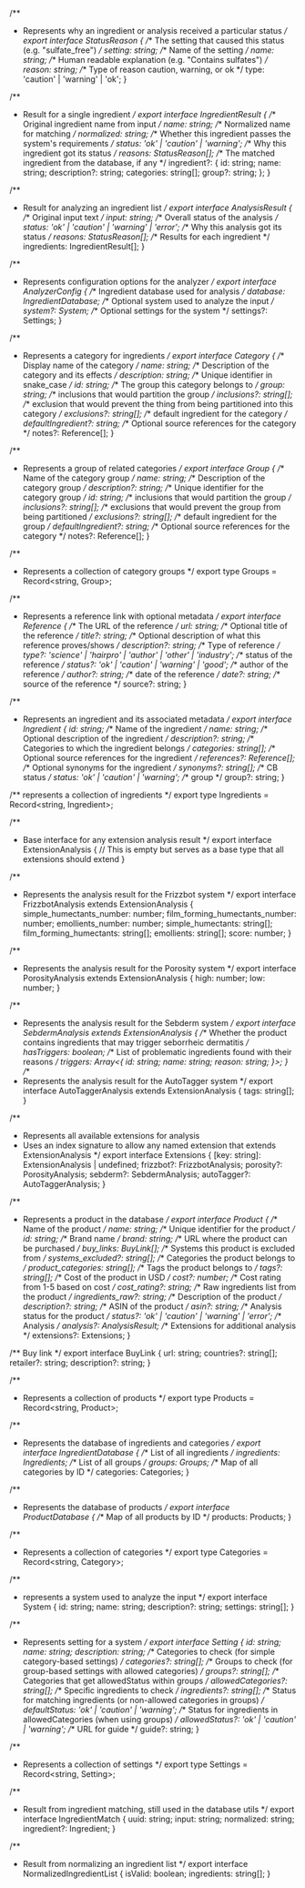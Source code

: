 /**
 * Represents why an ingredient or analysis received a particular status
 */
export interface StatusReason {
  /** The setting that caused this status (e.g. "sulfate_free") */
  setting: string;
  /** Name of the setting */
  name: string;
  /** Human readable explanation (e.g. "Contains sulfates") */
  reason: string;
  /** Type of reason caution, warning, or ok */
  type: 'caution' | 'warning' | 'ok';
}

/**
 * Result for a single ingredient
 */
export interface IngredientResult {
  /** Original ingredient name from input */
  name: string;
  /** Normalized name for matching */
  normalized: string;
  /** Whether this ingredient passes the system's requirements */
  status: 'ok' | 'caution' | 'warning';
  /** Why this ingredient got its status */
  reasons: StatusReason[];
  /** The matched ingredient from the database, if any */
  ingredient?: {
    id: string;
    name: string;
    description?: string;
    categories: string[];
    group?: string;
  };
}

/**
 * Result for analyzing an ingredient list
 */
export interface AnalysisResult {
  /** Original input text */
  input: string;
  /** Overall status of the analysis */
  status: 'ok' | 'caution' | 'warning' | 'error';
  /** Why this analysis got its status */
  reasons: StatusReason[];
  /** Results for each ingredient */
  ingredients: IngredientResult[];
}

/**
 * Represents configuration options for the analyzer
 */
export interface AnalyzerConfig {
  /** Ingredient database used for analysis */
  database: IngredientDatabase;
  /** Optional system used to analyze the input */
  system?: System;
  /** Optional settings for the system */
  settings?: Settings;
}

/**
 * Represents a category for ingredients
 */
export interface Category {
  /** Display name of the category */
  name: string;
  /** Description of the category and its effects */
  description: string;
  /** Unique identifier in snake_case */
  id: string;
  /** The group this category belongs to */
  group: string;
  /** inclusions that would partition the group */
  inclusions?: string[];
  /** exclusion that would prevent the thing from being partitioned into this category */
  exclusions?: string[];
  /** default ingredient for the category */
  defaultIngredient?: string;
  /** Optional source references for the category */
  notes?: Reference[];
}

/**
 * Represents a group of related categories
 */
export interface Group {
  /** Name of the category group */
  name: string;
  /** Description of the category group */
  description?: string;
  /** Unique identifier for the category group */
  id: string;
  /** inclusions that would partition the group */
  inclusions?: string[];
  /** exclusions that would prevent the group from being partitioned */
  exclusions?: string[];
  /** default ingredient for the group */
  defaultIngredient?: string;
  /** Optional source references for the category */
  notes?: Reference[];
}

/**
 * Represents a collection of category groups
 */
export type Groups = Record<string, Group>;

/**
 * Represents a reference link with optional metadata
 */
export interface Reference {
  /** The URL of the reference */
  url: string;
  /** Optional title of the reference */
  title?: string;
  /** Optional description of what this reference proves/shows */
  description?: string;
  /** Type of reference */
  type?: 'science' | 'hairpro' | 'author' | 'other' | 'industry';
  /** status of the reference */
  status?: 'ok' | 'caution' | 'warning' | 'good';
  /** author of the reference */
  author?: string;
  /** date of the reference */
  date?: string;
  /** source of the reference */
  source?: string;
}

/**
 * Represents an ingredient and its associated metadata
 */
export interface Ingredient {
  id: string;
  /** Name of the ingredient */
  name: string;
  /** Optional description of the ingredient */
  description?: string;
  /** Categories to which the ingredient belongs */
  categories: string[];
  /** Optional source references for the ingredient */
  references?: Reference[];
  /** Optional synonyms for the ingredient */
  synonyms?: string[];
  /** CB status */
  status: 'ok' | 'caution' | 'warning';
  /** group */
  group?: string;
}

/** represents a collection of ingredients   */
export type Ingredients = Record<string, Ingredient>;

/**
 * Base interface for any extension analysis result
 */
export interface ExtensionAnalysis {
  // This is empty but serves as a base type that all extensions should extend
}

/**
 * Represents the analysis result for the Frizzbot system
 */
export interface FrizzbotAnalysis extends ExtensionAnalysis {
  simple_humectants_number: number;
  film_forming_humectants_number: number;
  emollients_number: number;
  simple_humectants: string[];
  film_forming_humectants: string[];
  emollients: string[];
  score: number;
}

/**
 * Represents the analysis result for the Porosity system
 */
export interface PorosityAnalysis extends ExtensionAnalysis {
  high: number;
  low: number;
}

/**
 * Represents the analysis result for the Sebderm system
 */
export interface SebdermAnalysis extends ExtensionAnalysis {
  /** Whether the product contains ingredients that may trigger seborrheic dermatitis */
  hasTriggers: boolean;
  /** List of problematic ingredients found with their reasons */
  triggers: Array<{
    id: string;
    name: string;
    reason: string;
  }>;
}
/**
 * Represents the analysis result for the AutoTagger system
 */
export interface AutoTaggerAnalysis extends ExtensionAnalysis {
  tags: string[];
}

/**
 * Represents all available extensions for analysis
 * Uses an index signature to allow any named extension that extends ExtensionAnalysis
 */
export interface Extensions {
  [key: string]: ExtensionAnalysis | undefined;
  frizzbot?: FrizzbotAnalysis;
  porosity?: PorosityAnalysis;
  sebderm?: SebdermAnalysis;
  autoTagger?: AutoTaggerAnalysis;
}

/**
 * Represents a product in the database
 */
export interface Product {
  /** Name of the product */
  name: string;
  /** Unique identifier for the product */
  id: string;
  /** Brand name */
  brand: string;
  /** URL where the product can be purchased */
  buy_links: BuyLink[];
  /** Systems this product is excluded from */
  systems_excluded?: string[];
  /** Categories the product belongs to */
  product_categories: string[];
  /** Tags the product belongs to */
  tags?: string[];
  /** Cost of the product in USD */
  cost?: number;
  /** Cost rating from 1-5 based on cost */
  cost_rating?: string;
  /** Raw ingredients list from the product */
  ingredients_raw?: string;
  /** Description of the product */
  description?: string;
  /** ASIN of the product */
  asin?: string;
  /** Analysis status for the product */
  status?: 'ok' | 'caution' | 'warning' | 'error';
  /** Analysis */
  analysis?: AnalysisResult;
  /** Extensions for additional analysis */
  extensions?: Extensions;
}

/** Buy link */
export interface BuyLink {
  url: string;
  countries?: string[];
  retailer?: string;
  description?: string;
}

/**
 * Represents a collection of products
 */
export type Products = Record<string, Product>;

/**
 * Represents the database of ingredients and categories
 */
export interface IngredientDatabase {
  /** List of all ingredients */
  ingredients: Ingredients;
  /** List of all groups */
  groups: Groups;
  /** Map of all categories by ID */
  categories: Categories;
}

/**
 * Represents the database of products
 */
export interface ProductDatabase {
  /** Map of all products by ID */
  products: Products;
}

/**
 * Represents a collection of categories
 */
export type Categories = Record<string, Category>;

/**
 * represents a system used to analyze the input
 */
export interface System {
  id: string;
  name: string;
  description?: string;
  settings: string[];
}

/**
 * Represents setting for a system
 */
export interface Setting {
  id: string;
  name: string;
  description: string;
  /** Categories to check (for simple category-based settings) */
  categories?: string[];
  /** Groups to check (for group-based settings with allowed categories) */
  groups?: string[];
  /** Categories that get allowedStatus within groups */
  allowedCategories?: string[];
  /** Specific ingredients to check */
  ingredients?: string[];
  /** Status for matching ingredients (or non-allowed categories in groups) */
  defaultStatus: 'ok' | 'caution' | 'warning';
  /** Status for ingredients in allowedCategories (when using groups) */
  allowedStatus?: 'ok' | 'caution' | 'warning';
  /** URL for guide */
  guide?: string;
}

/**
 * Represents a collection of settings
 */
export type Settings = Record<string, Setting>;

/**
 * Result from ingredient matching, still used in the database utils
 */
export interface IngredientMatch {
  uuid: string;
  input: string;
  normalized: string;
  ingredient?: Ingredient;
}

/**
 * Result from normalizing an ingredient list
 */
export interface NormalizedIngredientList {
  isValid: boolean;
  ingredients: string[];
}
